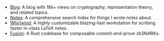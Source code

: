 - [Blog](https://pretzeledkoala.vercel.app/): A blog with 16k+ views on cryptography, representation theory, and related topics.
- [Notes](https://github.com/pretzeledkoala/notes): A comprehensive search index for things I wrote notes about.
- [Whirlwind](https://github.com/pretzeledkoala/whirlwind): A highly customizable blazing-fast workstation for scribing faster in-class LaTeX notes.
- [Fusion](https://github.com/pretzeledkoala/fusion): A Rust codebase for composable commit-and-prove zkSNARKs.
